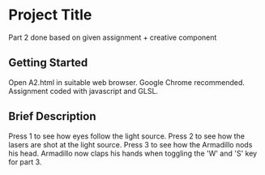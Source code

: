 # Project Title

Part 2 done based on given assignment + creative component

## Getting Started

Open A2.html in suitable web browser. Google Chrome recommended.
Assignment coded with javascript and GLSL.

## Brief Description

Press 1 to see how eyes follow the light source.
Press 2 to see how the lasers are shot at the light source.
Press 3 to see how the Armadillo nods his head. Armadillo now claps his hands when toggling the 'W' and 'S' key for part 3.
